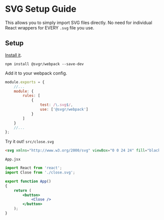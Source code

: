 # SVG Setup Guide
This allows you to simply import SVG files directly. No need for individual React wrappers for EVERY `.svg` file you use.

## Setup
[Install it](https://github.com/gregberge/svgr/tree/master/packages/webpack).
```
npm install @svgr/webpack --save-dev
```

Add it to your webpack config.
```js
module.exports = {
    //...
    module: {
        rules: [
            {
                test: /\.svg$/,
                use: ['@svgr/webpack']
            }
        ]
    }
    //...
};
```

Try it out!
`src/close.svg`
```html
<svg xmlns="http://www.w3.org/2000/svg" viewBox="0 0 24 24" fill="black" width="18px" height="18px"><path d="M0 0h24v24H0z" fill="none"/><path d="M19 6.41L17.59 5 12 10.59 6.41 5 5 6.41 10.59 12 5 17.59 6.41 19 12 13.41 17.59 19 19 17.59 13.41 12z"/></svg>
```

`App.jsx`
```jsx
import React from 'react';
import Close from './close.svg';

export function App()
{
    return (
        <button>
            <Close />
        </button>
    );
}
```